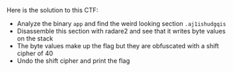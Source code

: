 Here is the solution to this CTF:

- Analyze the binary `app` and find the weird looking section `.aj1ishudgqis`
- Disassemble this section with radare2 and see that it writes byte values on the stack
- The byte values make up the flag but they are obfuscated with a shift cipher of 40
- Undo the shift cipher and print the flag
